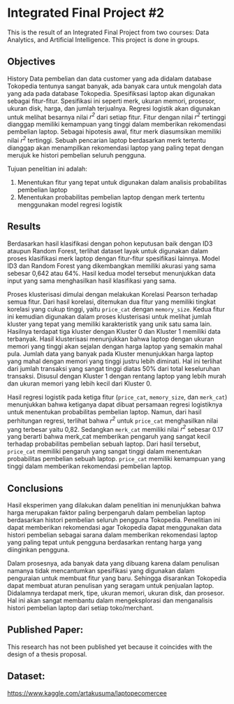 # Integrated Final Project #2
This is the result of an Integrated Final Project from two courses: Data Analytics, and Artificial Intelligence. This project is done in groups.

## Objectives
History Data pembelian dan data customer yang ada didalam database Tokopedia tentunya sangat banyak, ada banyak cara untuk mengolah data yang ada pada database Tokopedia. Spesifiksasi laptop akan digunakan sebagai fitur-fitur. Spesifikasi ini seperti merk, ukuran memori, prosesor, ukuran disk, harga, dan jumlah terjualnya. Regresi logistik akan digunakan untuk melihat besarnya nilai _r<sup>2</sup>_ dari setiap fitur. Fitur dengan nilai _r<sup>2</sup>_ tertinggi dianggap memiliki kemampuan yang tinggi dalam memberikan rekomendasi pembelian laptop. Sebagai hipotesis awal, fitur merk diasumsikan memiliki nilai _r<sup>2</sup>_ tertinggi. Sebuah pencarian laptop berdasarkan merk tertentu dianggap akan menampilkan rekomendasi laptop yang paling tepat dengan merujuk ke histori pembelian seluruh pengguna.

Tujuan penelitian ini adalah:
1)	Menentukan fitur yang tepat untuk digunakan dalam analisis probabilitas pembelian laptop
2)	Menentukan probabilitas pembelian laptop dengan merk tertentu menggunakan model regresi logistik

## Results

Berdasarkan hasil klasifikasi dengan pohon keputusan baik dengan ID3 ataupun Random Forest, terlihat dataset layak untuk digunakan dalam proses klasifikasi merk laptop dengan fitur-fitur spesifikasi lainnya. Model ID3 dan Random Forest yang dikembangkan memiliki akurasi yang sama sebesar 0,642 atau 64%. Hasil kedua model tersebut menunjukkan data input yang sama menghasilkan hasil klasifikasi yang sama.

Proses klusterisasi dimulai dengan melakukan Korelasi Pearson terhadap semua fitur. Dari hasil korelasi, ditemukan dua fitur yang memiliki tingkat korelasi yang cukup tinggi, yaitu `price_cat` dengan `memory_size`. Kedua fitur ini kemudian digunakan dalam proses klusterisasi untuk melihat jumlah kluster yang tepat yang memiliki karakteristik yang unik satu sama lain. Hasilnya terdapat tiga kluster dengan Kluster 0 dan Kluster 1 memiliki data terbanyak. Hasil klusterisasi menunjukkan bahwa laptop dengan ukuran memori yang tinggi akan sejalan dengan harga laptop yang semakin mahal pula. Jumlah data yang banyak pada Kluster menunjukkan harga laptop yang mahal dengan memori yang tinggi justru lebih diminati. Hal ini terlihat dari jumlah transaksi yang sangat tinggi diatas 50% dari total keseluruhan transaksi. Disusul dengan Kluster 1 dengan rentang laptop yang lebih murah dan ukuran memori yang lebih kecil dari Kluster 0.

Hasil regresi logistik pada ketiga fitur (`price_cat`, `memory_size`, dan `merk_cat`) menunjukkan bahwa ketiganya dapat dibuat persamaan regresi logistiknya untuk menentukan probabilitas pembelian laptop. Namun, dari hasil perhitungan regresi, terlihat bahwa _r<sup>2</sup>_ untuk `price_cat` menghasilkan nilai yang terbesar yaitu 0,82. Sedangkan `merk_cat` memiliki nilai _r<sup>2</sup>_ sebesar 0.17 yang berarti bahwa merk_cat memberikan pengaruh yang sangat kecil terhadap probabilitas pembelian sebuah laptop. Dari hasil tersebut, `price_cat` memiliki pengaruh yang sangat tinggi dalam menentukan probabilitas pembelian sebuah laptop. `price_cat` memiliki kemampuan yang tinggi dalam memberikan rekomendasi pembelian laptop.

## Conclusions
Hasil eksperimen yang dilakukan dalam penelitian ini menunjukkan bahwa harga merupakan faktor paling berpengaruh dalam pembelian laptop berdasarkan histori pembelian seluruh pengguna Tokopedia. Penelitian ini dapat memberikan rekomendasi agar Tokopedia dapat menggunakan data histori pembelian sebagai sarana dalam memberikan rekomendasi laptop yang paling tepat untuk pengguna berdasarkan rentang harga yang diinginkan pengguna.

Dalam prosesnya, ada banyak data yang dibuang karena dalam penulisan namanya tidak mencantumkan spesifikasi yang digunakan dalam penguraian untuk membuat fitur yang baru. Sehingga disarankan Tokopedia dapat membuat aturan penulisan yang seragam untuk penjualan laptop. Didalamnya terdapat merk, tipe, ukuran memori, ukuran disk, dan prosesor. Hal ini akan sangat membantu dalam mengeksplorasi dan menganalisis histori pembelian laptop dari setiap toko/merchant.

## Published Paper:
This research has not been published yet because it coincides with the design of a thesis proposal.

## Dataset:
https://www.kaggle.com/artakusuma/laptopecomercee
